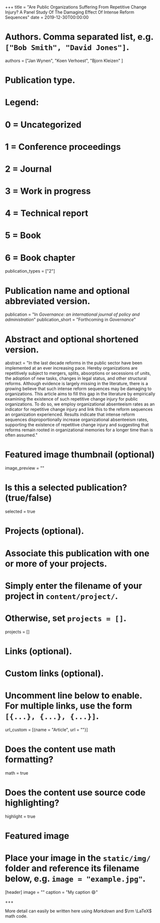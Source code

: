 +++
title = "Are Public Organizations Suffering From Repetitive Change Injury? A Panel Study Of The Damaging Effect Of Intense Reform Sequences"
date = 2019-12-30T00:00:00

# Authors. Comma separated list, e.g. `["Bob Smith", "David Jones"]`.
authors = ["Jan Wynen", "Koen Verhoest", "Bjorn Kleizen"  ]

# Publication type.
# Legend:
# 0 = Uncategorized
# 1 = Conference proceedings
# 2 = Journal
# 3 = Work in progress
# 4 = Technical report
# 5 = Book
# 6 = Book chapter
publication_types = ["2"]

# Publication name and optional abbreviated version.
publication = "In *Governance: an international journal of policy and administration*"
publication_short = "Forthcoming in *Governance*"

# Abstract and optional shortened version.
abstract = "In the last decade reforms in the public sector have been implemented at an ever increasing pace. Hereby organizations are repetitively subject to mergers, splits, absorptions or secessions of units, the adoption of new tasks, changes in legal status, and other structural reforms. Although evidence is largely missing in the literature, there is a growing believe that such intense reform sequences may be damaging to organizations. This article aims to fill this gap in the literature by empirically examining the existence of such repetitive change injury for public organizations. To do so, we employ organizational absenteeism rates as an indicator for repetitive change injury and link this to the reform sequences an organization experienced. Results indicate that intense reform sequences disproportionally increase organizational absenteeism rates, supporting the existence of repetitive change injury and suggesting that reforms remain rooted in organizational memories for a longer time than is often assumed."

# Featured image thumbnail (optional)
image_preview = ""

# Is this a selected publication? (true/false)
selected = true

# Projects (optional).
#   Associate this publication with one or more of your projects.
#   Simply enter the filename of your project in `content/project/`.
#   Otherwise, set `projects = []`.
projects = []

# Links (optional).


# Custom links (optional).
#   Uncomment line below to enable. For multiple links, use the form `[{...}, {...}, {...}]`.
url_custom = [{name = "Article", url = ""}]

# Does the content use math formatting?
math = true

# Does the content use source code highlighting?
highlight = true

# Featured image
# Place your image in the `static/img/` folder and reference its filename below, e.g. `image = "example.jpg"`.
[header]
image = ""
caption = "My caption :smile:"

+++

More detail can easily be written here using *Markdown* and $\rm \LaTeX$ math code.
